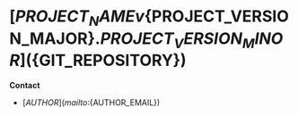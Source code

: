 # [${PROJECT_NAME} v${PROJECT_VERSION_MAJOR}.${PROJECT_VERSION_MINOR}](${GIT_REPOSITORY})

**Contact**
  - [${AUTHOR}](mailto:${AUTHOR_EMAIL})